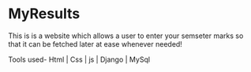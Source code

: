 # MyResults
This is is a website which allows a user to enter  your semseter marks so that it can be fetched later at ease whenever needed!

Tools used-
Html | Css | js | Django | MySql  
